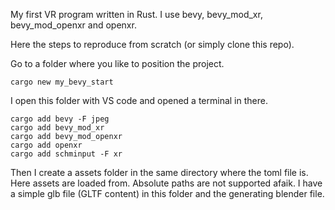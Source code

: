 My first VR program written in Rust.
I use bevy, bevy_mod_xr, bevy_mod_openxr and openxr.

Here the steps to reproduce from scratch (or simply clone this repo).

Go to a folder where you like to position the project.

`cargo new my_bevy_start`

I open this folder with VS code and opened a terminal in there.

```
cargo add bevy -F jpeg
cargo add bevy_mod_xr
cargo add bevy_mod_openxr
cargo add openxr
cargo add schminput -F xr
```

Then I create a assets folder in the same directory where the toml file is. Here assets are loaded from. Absolute paths are not supported afaik.
I have a simple glb file (GLTF content) in this folder and the generating blender file.


